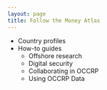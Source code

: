 ```yaml
---
layout: page
title: Follow the Money Atlas
---
```


* Country profiles
* How-to guides
    * Offshore research
    * Digital security
    * Collaborating in OCCRP
    * Using OCCRP Data

